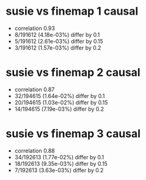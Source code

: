 # susie vs finemap  1 causal

- correlation 0.93
- 8/191612 (4.18e-03%) differ by 0.1
- 5/191612 (2.61e-03%) differ by 0.15
- 3/191612 (1.57e-03%) differ by 0.2


# susie vs finemap  2 causal

- correlation 0.87
- 32/194615 (1.64e-02%) differ by 0.1
- 20/194615 (1.03e-02%) differ by 0.15
- 14/194615 (7.19e-03%) differ by 0.2


# susie vs finemap  3 causal

- correlation 0.88
- 34/192613 (1.77e-02%) differ by 0.1
- 18/192613 (9.35e-03%) differ by 0.15
- 7/192613 (3.63e-03%) differ by 0.2


